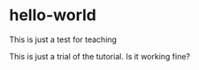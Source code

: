# hello-world
This is just a test for teaching

This is just a trial of the tutorial. Is it working fine?
